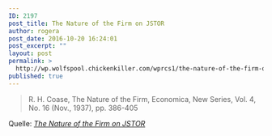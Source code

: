```yaml
---
ID: 2197
post_title: The Nature of the Firm on JSTOR
author: rogera
post_date: 2016-10-20 16:24:01
post_excerpt: ""
layout: post
permalink: >
  http://wp.wolfspool.chickenkiller.com/wprcs1/the-nature-of-the-firm-on-jstor/
published: true
---
```

<blockquote>R. H. Coase, The Nature of the Firm, Economica, New Series, Vol. 4, No. 16 (Nov., 1937), pp. 386-405</blockquote>
Quelle: <em><a href="http://www.jstor.org/stable/2626876">The Nature of the Firm on JSTOR</a></em>